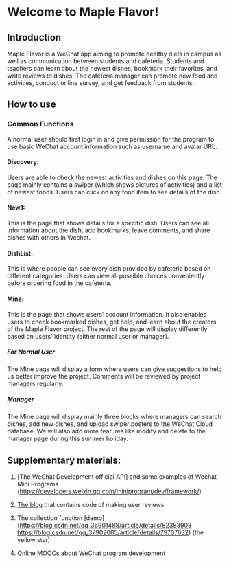 # Welcome to Maple Flavor!

## Introduction
Maple Flavor is a WeChat app aiming to promote healthy diets in campus as well as communication between students and cafeteria. Students and teachers can learn about the newest dishes, bookmark their favorites, and write reviews to dishes. The cafeteria manager can promote new food and activities, conduct online survey, and get feedback from students.


## How to use

### Common Functions
A normal user should first login in and give permission for the program to use basic WeChat account information such as username and avatar URL.

#### Discovery:
Users are able to check the newest activities and dishes on this page. The page mainly contains a swiper (which shows pictures of activities) and a list of newest foods. Users can click on any food item to see details of the dish.



#### New1:
This is the page that shows details for a specific dish. Users can see all information about the dish, add bookmarks, leave comments, and share dishes with others in Wechat. 


#### DishList:
This is where people can see every dish provided by cafeteria based on different categories. Users can view all possible choices conveniently before ordering food in the cafeteria.


#### Mine:
This is the page that shows users' account information. It also enables users to check bookmarked dishes, get help, and learn about the creators of the Maple Flavor project. The rest of the page will display differently based on users' identity (either normal user or manager). 

##### For Normal User
The Mine page will display a form where users can give suggestions to help us better improve the project. Comments will be reviewed by project managers regularly.


##### Manager
The Mine page will display mainly three blocks where managers can search dishes, add new dishes, and upload swiper posters to the WeChat Cloud database. We will also add more features like modify and delete to the manager page during this summer holiday.




## Supplementary materials:
1. [The WeChat Development official API] and some examples of Wechat Mini Programs (https://developers.weixin.qq.com/miniprogram/dev/framework/)

2. [The blog](https://blog.csdn.net/melon__/article/details/82215469) that contains code of making user reviews

3. The collection function [demo](https://blog.csdn.net/qq_36901488/article/details/82383908
https://blog.csdn.net/qq_37902065/article/details/79707632) (the yellow star)

4. [Online MOOCs](https://cloud.tencent.com/edu/learning/me/activity) about WeChat program development
